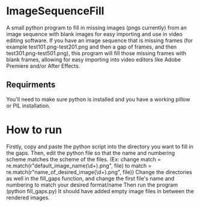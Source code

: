 # ImageSequenceFill
A small python program to fill in missing images (pngs currently) from an image sequence with blank images for easy importing and use in video editing software.
If you have an image sequence that is missing frames (for example test101.png-test201.png and then a gap of frames, and then test301.png-test501.png), this program will fill those missing frames with blank frames, allowing for easy importing into video editors like Adobe Premiere and/or After Effects. 
## Requirments
You'll need to make sure python is installed and you have a working pillow or PIL installation.

# How to run
Firstly, copy and paste the python script into the directory you want to fill in the gaps.
Then, edit the python file so that the name and numbering scheme matches the scheme of the 
files. (Ex: change match = re.match(r"default_image_name(\d+)\.png", file) to match = re.match(r"name_of_desired_image(\d+)\.png", file))
Change the directories as well in the fill_gaps function, and change the first file's name and numbering to match your desired format/name
Then run the program (python fill_gaps.py)
It should have added empty image files in between the rendered images.
